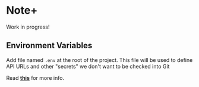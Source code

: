 # Note+
Work in progress!
## Environment Variables
Add file named `.env` at the root of the project. This file will be used to define API URLs and other "secrets" we don't want to be checked into Git

Read [**this**](https://create-react-app.dev/docs/adding-custom-environment-variables/#adding-development-environment-variables-in-env) for more info.
